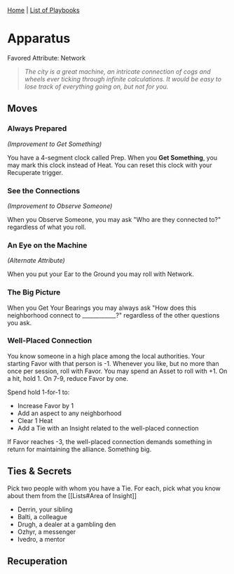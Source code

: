 [Home](index.md) | [List of Playbooks](Index.md#Playbooks)
# Apparatus
Favored Attribute: Network

>*The city is a great machine, an intricate connection of cogs and wheels ever ticking through infinite calculations. It would be easy to lose track of everything going on, but not for you.*


## Moves

### Always Prepared 
*(Improvement to Get Something)*

You have a 4-segment clock called Prep. When you **Get Something**, you may mark this clock instead of Heat. You can reset this clock with your Recuperate trigger.

### See the Connections 
*(Improvement to Observe Someone)*

When you Observe Someone, you may ask "Who are they connected to?" regardless of what you roll.

### An Eye on the Machine 
*(Alternate Attribute)*

When you put your Ear to the Ground you may roll with Network.

### The Big Picture
When you Get Your Bearings you may always ask "How does this neighborhood connect to ____________?" regardless of the other questions you ask.

### Well-Placed Connection
You know someone in a high place among the local authorities. Your starting Favor with that person is -1. Whenever you like, but no more than once per session, roll with Favor. You may spend an Asset to roll with +1. On a hit, hold 1. On 7-9, reduce Favor by one.

Spend hold 1-for-1 to:
- Increase Favor by 1 
- Add an aspect to any neighborhood
- Clear 1 Heat
- Add a Tie with an Insight related to the well-placed connection

If Favor reaches -3, the well-placed connection demands something in return for maintaining the alliance. Something big.


## Ties & Secrets
Pick two people with whom you have a Tie. For each, pick what you know about them from the [[Lists#Area of Insight]]
- Derrin, your sibling
- Balti, a colleague
- Drugh, a dealer at a gambling den
- Ozhyr, a messenger
- Ivedro, a mentor
 
## Recuperation